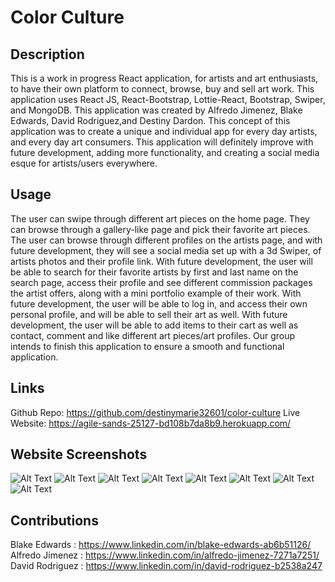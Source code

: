 # Color Culture

## Description
This is a work in progress React application, for artists and art enthusiasts, to have their own platform to connect, browse, buy and sell art work. This application uses React JS, React-Bootstrap, Lottie-React, Bootstrap, Swiper, and MongoDB. This application was created by Alfredo Jimenez, Blake Edwards, David Rodriguez,and Destiny Dardon. This concept of this application was to create a unique and individual app for every day artists, and every day art consumers. This application will definitely improve with future development, adding more functionality, and creating a social media esque for artists/users everywhere. 

## Usage 
The user can swipe through different art pieces on the home page. They can browse through a gallery-like page and pick their favorite art pieces. The user can browse through different profiles on the artists page, and with future development, they will see a social media set up with a 3d Swiper, of artists photos and their profile link. With future development, the user will be able to search for their favorite artists by first and last name on the search page, access their profile and see different commission packages the artist offers, along with a mini portfolio example of their work. With future development, the user will be able to log in, and access their own personal profile, and will be able to sell their art as well.  With future development, the user will be able to add items to their cart as well as contact, comment and like different art pieces/art profiles. Our group intends to finish this application to ensure a smooth and functional application. 

## Links 
Github Repo: https://github.com/destinymarie32601/color-culture 
Live Website: https://agile-sands-25127-bd108b7da8b9.herokuapp.com/ 

## Website Screenshots 
![Alt Text](/client/src/assets/screenshot1.png)
![Alt Text](/client/src/assets/screenshot2.png)
![Alt Text](/client/src/assets/screenshot3.png)
![Alt Text](/client/src/assets/screenshot4.png)
![Alt Text](/client/src/assets/screenshot5.png)
![Alt Text](/client/src/assets/screenshot6.png)
![Alt Text](/client/src/assets/screenshot7.png)
![Alt Text](/client/src/assets/screenshot8.png)

## Contributions 
Blake Edwards : https://www.linkedin.com/in/blake-edwards-ab6b51126/ 
Alfredo Jimenez : https://www.linkedin.com/in/alfredo-jimenez-7271a7251/
David Rodriguez : https://www.linkedin.com/in/david-rodriguez-b2538a247 

